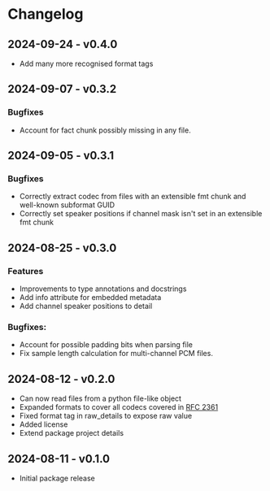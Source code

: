 # Changelog

## 2024-09-24 - v0.4.0

- Add many more recognised format tags

## 2024-09-07 - v0.3.2

### Bugfixes

- Account for fact chunk possibly missing in any file.

## 2024-09-05 - v0.3.1

### Bugfixes

- Correctly extract codec from files with an extensible fmt chunk and well-known subformat GUID
- Correctly set speaker positions if channel mask isn't set in an extensible fmt chunk

## 2024-08-25 - v0.3.0

### Features

- Improvements to type annotations and docstrings
- Add info attribute for embedded metadata
- Add channel speaker positions to detail

### Bugfixes:

- Account for possible padding bits when parsing file
- Fix sample length calculation for multi-channel PCM files.

## 2024-08-12 - v0.2.0

- Can now read files from a python file-like object
- Expanded formats to cover all codecs covered in [RFC 2361](https://datatracker.ietf.org/doc/html/rfc2361)
- Fixed format tag in raw_details to expose raw value
- Added license
- Extend package project details

## 2024-08-11 - v0.1.0

- Initial package release
